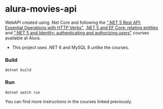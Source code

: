 # alura-movies-api

WebAPI created using .Net Core and following the [".NET 5 Rest API: Essential Operations with HTTP Verbs"](https://cursos.alura.com.br/course/api-rest-net-5-operacoes-verbos-http), [.NET 5 and EF Core: relating entities](https://cursos.alura.com.br/course/net-5-ef-core-relacionando-entidades) and [".NET 5 and Identity: authenticating and authorizing users"](https://cursos.alura.com.br/course/net-5-identity-autenticando-autorizando-usuarios) courses available at Alura.

- This project uses .NET 6 and MySQL 8 unlike the courses.

### Build

`dotnet build`

### Run

`dotnet watch run`

You can find more instructions in the courses linked previously.
